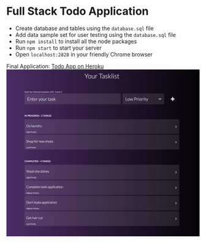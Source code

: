 # Full Stack Todo Application

- Create database and tables using the `database.sql` file
- Add data sample set for user testing using the `database.sql` file
- Run `npm install` to install all the node packages
- Run `npm start` to start your server
- Open `localhost:2828` in your friendly Chrome browser

Final Application:
[Todo App on Heroku](https://pure-waters-87037.herokuapp.com/)
![Screenshot of todo application](https://github.com/monicawheeler/todo-app/blob/master/server/public/images/tasklist-screenshot.png "Screenshot of complete application")
